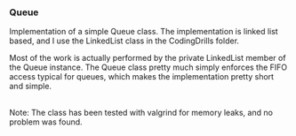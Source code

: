 <h3>Queue</h3>

Implementation of a simple Queue class.
The implementation is linked list based, and I use the LinkedList class in the CodingDrills folder.

Most of the work is actually performed by the private LinkedList member of the Queue instance.
The Queue class pretty much simply enforces the FIFO access typical for queues, which makes the implementation pretty short and simple.

<br/>
Note: 
The class has been tested with valgrind for memory leaks, and no problem was found.
